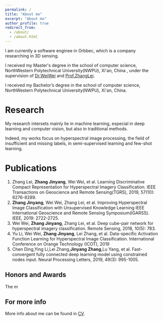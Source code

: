 ```yaml
---
permalink: /
title: "About me"
excerpt: "About me"
author_profile: true
redirect_from: 
  - /about/
  - /about.html
---
```

I am currently a software enginee in Orbbec, which is a company researching in 3D sensing.

I received my Master's degree in the school of computer science, NorthWestern Polytechnical University(NWPU), Xi'an, China , under the supervision of [Dr.WeiWei](https://www.researchgate.net/scientific-contributions/Wei-Wei-2148714604) and    [Prof.ZhangLei](https://sites.google.com/site/leizhanghyperspectral/home).

I received my Bachelor’s degree in the school of computer science, NorthWestern Polytechnical University(NWPU), Xi'an, China.

Research
======
My research intersets mainly lie in machine learning, especial in deep learning and computer vision, but also in traditional methods.

Indeed, my works focus on hyperspectral image processing, the field of insufficient and missing labels, in semi-supervised learning and few-shot learning. 

Publications
====== 
1. Zhang Lei, $\textbf{Zhang Jinyang}$, Wei Wei, et al. Learning Discriminative Compact Representation for Hyperspectral Imagery Classification. IEEE Transactions on Geoscience and Remote Sensing(TGRS), 2019, 57(10): 8276-8289. 
2. $\textbf{Zhang Jinyang}$, Wei Wei, Zhang Lei, et al. Improving Hyperspectral Image Classification with Unsupervised Knowledge Learning IEEE International Geoscience and Remote Sensing Symposium(IGARSS). IEEE, 2019: 2722-2725.
3. Wei Wei, $\textbf{Zhang Jinyang}$, Zhang Lei, et al. Deep cube-pair network for hyperspectral imagery classification. Remote Sensing, 2018, 10(5): 783.
4. Yu Li, Wei Wei, $\textbf{Zhang Jinyang}$, Lei Zhang, et al. Data-specific Activation Function Learning for Hyperspectral Image Classification. International Conference on Orange Technology (ICOT), 2019
5. Chen Ding,Ying Li,Lei Zhang,$\textbf{Jinyang Zhang}$,Lu Yang, et al. Fast-convergent fully connected deep learning model using constrained nodes input. Neural Processing Letters, 2019, 49(3): 995-1005.


Honors and Awards
------
The m

For more info
------
More info about me can be found in [CV]().

